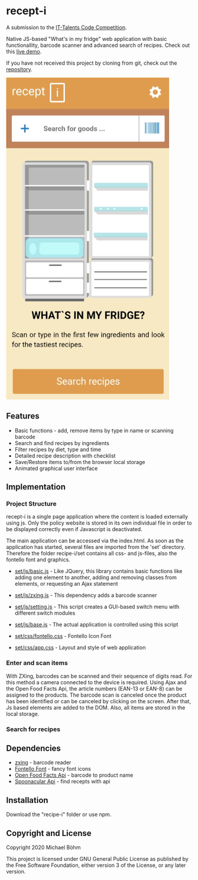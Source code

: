 # recept-i
A submission to the [IT-Talents Code Competition](https://www.it-talents.de/foerderung/code-competition/code-competition-10-2020-edeka-digital). 

Native JS-based "What's in my fridge" web application with basic functionallity, barcode scanner and advanced search of recipes. Check out this [live demo](https://www.shot-boehm.com/apps/recipe-i/). 

If you have not received this project by cloning from git, check out the [repository](https://github.com/time-run/recipe-i).

![recipe-i-fridge](/images/recept-i-fridge.png)

## Features

* Basic functions - add, remove items by type in name or scanning barcode
* Search and find recipes by ingredients
* Filter recipes by diet, type and time
* Detailed recipe description with checklist
* Save/Restore items to/from the browser local storage
* Animated graphical user interface

## Implementation

### Project Structure

recept-i is a single page application where the content is loaded externally using js. Only the policy website is stored in its own individual file in order to be displayed correctly even if Javascript is deactivated.

The main application can be accessed via the index.html. As soon as the application has started, several files are imported from the 'set' directory. Therefore the folder recipe-i/set contains all css- and js-files, also the fontello font and graphics.

* [set/js/basic.js](/recipe-i/set/js/basic.js) - Like JQuery, this library contains basic functions like adding one element to another, adding and removing classes from elements, or requesting an Ajax statement
* [set/js/zxing.js](/recipe-i/set/js/zxing.js) - This dependency adds a barcode scanner
* [set/js/setting.js](/recipe-i/set/js/setting.js) - This script creates a GUI-based switch menu with different switch modules
* [set/js/base.js](/recipe-i/set/js/base.js) - The actual application is controlled using this script

* [set/css/fontello.css](/recipe-i/set/css/fontello.css) - Fontello Icon Font
* [set/css/app.css](/recipe-i/set/css/app.css) - Layout and style of web application

### Enter and scan items

With ZXing, barcodes can be scanned and their sequence of digits read. For this method a camera connected to the device is required. Using Ajax and the Open Food Facts Api, the article numbers (EAN-13 or EAN-8) can be assigned to the products. The barcode scan is canceled once the product has been identified or can be canceled by clicking on the screen. After that, Js based elements are added to the DOM. Also, all items are stored in the local storage.

### Search for recipes




## Dependencies

* [zxing](https://github.com/zxing/zxing) - barcode reader
* [Fontello Font](https://fontello.com/) - fancy font icons
* [Open Food Facts Api](https://world.openfoodfacts.org/) - barcode to product name
* [Spoonacular Api](https://spoonacular.com) - find recepts with api

## Installation

Download the "recipe-i" folder or use npm.

## Copyright and License

Copyright 2020 Michael Böhm

This project is licensed under GNU General Public License as published by the Free Software Foundation, either version 3 of the License, or any later version.
